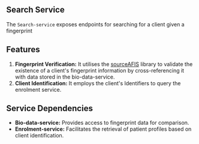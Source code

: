 ## Search Service

The `Search-service` exposes endpoints for searching for a client given a fingerprint

## Features

1. **Fingerprint Verification:** It utilises the [sourceAFIS](https://sourceafis.machinezoo.com/java) library to validate the existence of a client's 
fingerprint information by cross-referencing it with data stored in the bio-data-service.
2. **Client Identification:** It employs the client's Identifiers to query the enrolment service.

## Service Dependencies

- **Bio-data-service:** Provides access to fingerprint data for comparison.
- **Enrolment-service:** Facilitates the retrieval of patient profiles based on client identification.